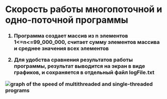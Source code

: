 <h1>Скорость работы многопоточной и одно-поточной программы</h1>
<h3>

1. Программа создает массив из n элементов 1<=n<=99_000_000, считает сумму элементов массива и среднее значения всех элементов


2. Для удобства сравнения результатов работы программы, результат выводится на экран в виде графиков, и сохраняется
в отдельный файл logFile.txt


![graph of the speed of multithreaded and single-threaded programs](https://user-images.githubusercontent.com/65041919/184407593-37efd47e-d10c-40e5-b65d-73f304afba44.png)

</h3>
